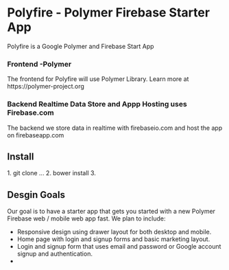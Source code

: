 Polyfire - Polymer Firebase Starter App
=======================================

Polyfire is a Google Polymer and Firebase Start App

<h3>Frontend -Polymer</h3>
<p>The frontend for Polyfire will use Polymer Library. Learn more at https://polymer-project.org </p>

<h3>Backend Realtime Data Store and Appp Hosting uses Firebase.com</h3>
<p>The backend we store data in realtime with firebaseio.com and host the app on firebaseapp.com</p>


<h2>Install</h2>
1. git clone ...
2. bower install
3.  

<br>

<h2>Desgin Goals</h2>
<p>Our goal is to have a starter app that gets you started with a new Polymer Firebase web / mobile web app fast. We plan to include:</p>

- Responsive design using drawer layout for both desktop and mobile.
- Home page with login and signup forms and basic marketing layout.
- Login and signup form that uses email and password  or Google account signup and authentication.
-
